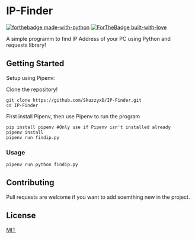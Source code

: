 # IP-Finder

[![forthebadge made-with-python](http://ForTheBadge.com/images/badges/made-with-python.svg)](https://www.python.org/)
[![ForTheBadge built-with-love](http://ForTheBadge.com/images/badges/built-with-love.svg)](https://GitHub.com/Skuzzy_xD/)

A simple programm to find IP Address of your PC using Python and requests library!

## Getting Started

Setup using Pipenv:

Clone the repository!
```git
git clone https://github.com/SkuzzyxD/IP-Finder.git
cd IP-Finder
```

First install Pipenv, then use Pipenv to run the program

```shell
pip install pipenv #Only use if Pipenv isn't installed already
pipenv install
pipenv run findip.py
```

### Usage

```shell
pipenv run python findip.py
```

## Contributing
Pull requests are welcome if you want to add soemthing new in the project.

## License
[MIT](https://choosealicense.com/licenses/mit/)
